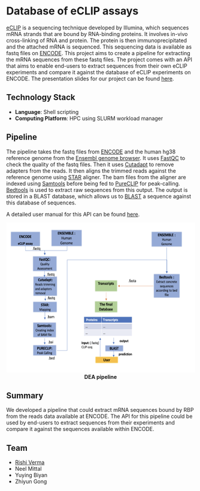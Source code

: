 # Database of eCLIP assays

[eCLIP](https://www.illumina.com/science/sequencing-method-explorer/kits-and-arrays/eclip.html) is a sequencing technique developed by Illumina, which sequences mRNA strands that are bound by RNA-binding proteins. It involves in-vivo cross-linking of RNA and protein. The protein is then immunoprecipitated and the attached mRNA is sequenced. This sequencing data is available as fastq files on [ENCODE](https://www.encodeproject.org/eclip/). This project aims to create a pipeline for extracting the mRNA sequences from these fastq files. The project comes with an API that aims to enable end-users to extract sequences from their own eCLIP experiments and compare it against the database of eCLIP experiments on ENCODE. The presentation slides for our project can be found [here](https://drive.google.com/file/d/1KjDJwkKWtvKg8dCRg9QQIzq4aPHW0L15/view?usp=sharing).

## Technology Stack

* **Language**: Shell scripting
* **Computing Platform**: HPC using SLURM workload manager

## Pipeline

The pipeline takes the fastq files from [ENCODE](https://www.encodeproject.org/eclip/) and the human hg38 reference genome from the [Ensembl genome browser](https://useast.ensembl.org/index.html). It uses [FastQC](https://www.bioinformatics.babraham.ac.uk/projects/fastqc/) to check the quality of the fastq files. Then it uses [Cutadapt](https://cutadapt.readthedocs.io/en/stable/) to remove adapters from the reads. It then aligns the trimmed reads against the reference genome using [STAR](https://github.com/alexdobin/STAR) aligner. The bam files from the aligner are indexed using [Samtools](http://www.htslib.org/) before being fed to [PureCLIP](https://github.com/skrakau/PureCLIP) for peak-calling. [Bedtools](https://bedtools.readthedocs.io/en/latest/) is used to extract raw sequences from this output. The output is stored in a BLAST database, which allows us to [BLAST](https://blast.ncbi.nlm.nih.gov/Blast.cgi) a sequence against this database of sequences.

A detailed user manual for this API can be found [here](https://docs.google.com/document/d/1oN8uVp0X6dJDNgbZuuwEoN9pRx6a43hob3GOVItfcQU/edit?usp=sharing).

<div align="center"><img src="https://github.com/Rive-001/DEA/blob/master/DEA_pipeline.png" width="600" height="400"></div>
<div align="center"><b>DEA pipeline</b></div>

## Summary

We developed a pipeline that could extract mRNA sequences bound by RBP from the reads data available at ENCODE. The API for this pipeline could be used by end-users to extract sequences from their experiments and compare it against the sequences available within ENCODE.

## Team

* [Rishi Verma](https://github.com/Rive-001)
*  Neel Mittal
*  Yuying Biyan
*  Zhiyun Gong

